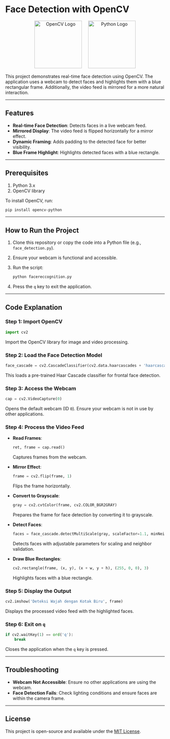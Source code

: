 # Face Detection with OpenCV

<p align="center">
  <img src="https://opencv.org/wp-content/uploads/2020/07/OpenCV_logo_black-2.png" alt="OpenCV Logo" width="150" />
  &nbsp;&nbsp;&nbsp;
  <img src="https://upload.wikimedia.org/wikipedia/commons/c/c3/Python-logo-notext.svg" alt="Python Logo" width="150" />
</p>

This project demonstrates real-time face detection using OpenCV. The application uses a webcam to detect faces and highlights them with a blue rectangular frame. Additionally, the video feed is mirrored for a more natural interaction.

---

## Features
- **Real-time Face Detection**: Detects faces in a live webcam feed.
- **Mirrored Display**: The video feed is flipped horizontally for a mirror effect.
- **Dynamic Framing**: Adds padding to the detected face for better visibility.
- **Blue Frame Highlight**: Highlights detected faces with a blue rectangle.

---

## Prerequisites

1. Python 3.x
2. OpenCV library

To install OpenCV, run:
```bash
pip install opencv-python
```

---

## How to Run the Project

1. Clone this repository or copy the code into a Python file (e.g., `face_detection.py`).
2. Ensure your webcam is functional and accessible.
3. Run the script:
   ```bash
   python facereccognition.py
   ```

4. Press the `q` key to exit the application.

---

## Code Explanation

### Step 1: Import OpenCV
```python
import cv2
```
Import the OpenCV library for image and video processing.

### Step 2: Load the Face Detection Model
```python
face_cascade = cv2.CascadeClassifier(cv2.data.haarcascades + 'haarcascade_frontalface_default.xml')
```
This loads a pre-trained Haar Cascade classifier for frontal face detection.

### Step 3: Access the Webcam
```python
cap = cv2.VideoCapture(0)
```
Opens the default webcam (ID `0`). Ensure your webcam is not in use by other applications.

### Step 4: Process the Video Feed
- **Read Frames**:
  ```python
  ret, frame = cap.read()
  ```
  Captures frames from the webcam.

- **Mirror Effect**:
  ```python
  frame = cv2.flip(frame, 1)
  ```
  Flips the frame horizontally.

- **Convert to Grayscale**:
  ```python
  gray = cv2.cvtColor(frame, cv2.COLOR_BGR2GRAY)
  ```
  Prepares the frame for face detection by converting it to grayscale.

- **Detect Faces**:
  ```python
  faces = face_cascade.detectMultiScale(gray, scaleFactor=1.1, minNeighbors=5, minSize=(50, 70))
  ```
  Detects faces with adjustable parameters for scaling and neighbor validation.

- **Draw Blue Rectangles**:
  ```python
  cv2.rectangle(frame, (x, y), (x + w, y + h), (255, 0, 0), 3)
  ```
  Highlights faces with a blue rectangle.

### Step 5: Display the Output
```python
cv2.imshow('Deteksi Wajah dengan Kotak Biru', frame)
```
Displays the processed video feed with the highlighted faces.

### Step 6: Exit on `q`
```python
if cv2.waitKey(1) == ord('q'):
    break
```
Closes the application when the `q` key is pressed.

---

## Troubleshooting
- **Webcam Not Accessible**:
  Ensure no other applications are using the webcam.
- **Face Detection Fails**:
  Check lighting conditions and ensure faces are within the camera frame.

---

## License
This project is open-source and available under the [MIT License](LICENSE).

